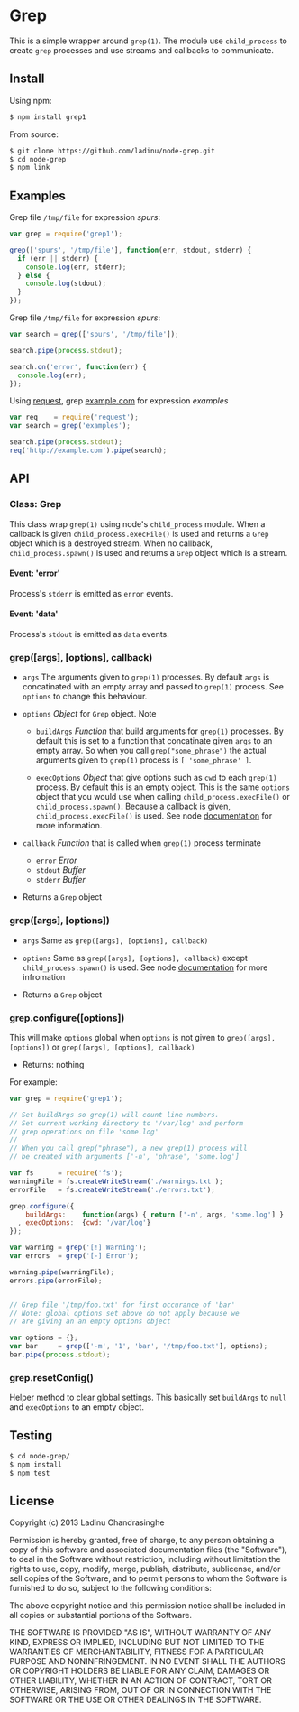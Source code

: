 [1]: http://example.com
[2]: https://github.com/mikeal/request
[3]: http://nodejs.org/api/child_process.html#child_process_child_process_spawn_command_args_options
[4]: http://nodejs.org/api/child_process.html#child_process_child_process_execfile_file_args_options_callback
# Grep

This is a simple wrapper around `grep(1)`. The module use `child_process` to create
`grep` processes and use streams and callbacks to communicate.

## Install
Using npm:
```sh
$ npm install grep1
```
From source:
```sh
$ git clone https://github.com/ladinu/node-grep.git
$ cd node-grep
$ npm link
```

## Examples

Grep file `/tmp/file` for expression *spurs*:
```javascript
var grep = require('grep1');

grep(['spurs', '/tmp/file'], function(err, stdout, stderr) {
  if (err || stderr) {
    console.log(err, stderr);
  } else {
    console.log(stdout);
  }
});
```

Grep file `/tmp/file` for expression *spurs*:
```javascript
var search = grep(['spurs', '/tmp/file']);

search.pipe(process.stdout);

search.on('error', function(err) {
  console.log(err);
});
```

Using [request][2], grep [example.com][1] for expression *examples*
```javascript
var req    = require('request');
var search = grep('examples');

search.pipe(process.stdout);
req('http://example.com').pipe(search);
```

## API

### Class: Grep

This class wrap `grep(1)` using node's `child_process` module. When a callback is given
`child_process.execFile()` is used and returns a `Grep` object which is a destroyed stream.
When no callback, `child_process.spawn()` is used and returns a `Grep` object which is a
stream.


#### Event: 'error'

Process's `stderr` is emitted as `error` events.

#### Event: 'data'

Process's `stdout` is emitted as `data` events.

### grep([args], [options], callback)
 
  * `args` The arguments given to `grep(1)` processes. By default `args` is concatinated
    with an empty array and passed to `grep(1)` process. See `options` to change this
    behaviour.
  
  * `options` *Object* for `Grep` object. Note 

    * `buildArgs` *Function* that build arguments for `grep(1)` processes. By default this is
      set to a function that concatinate given `args` to an empty array.  So when you call 
      `grep("some_phrase")` the actual arguments given to `grep(1)` process is 
      `[ 'some_phrase' ]`.

    * `execOptions` *Object* that give options such as `cwd` to each `grep(1)` process. By
      default this is an empty object. This is the same `options` object that you would use
      when calling `child_process.execFile()` or `child_process.spawn()`. Because a callback
      is given, `child_process.execFile()` is used. See node [documentation][4] for more 
      information.


  * `callback` *Function* that is called when `grep(1)` process terminate
    * `error` *Error*
    * `stdout` *Buffer*
    * `stderr` *Buffer*

  * Returns a `Grep` object

### grep([args], [options])

  * `args` Same as `grep([args], [options], callback)`

  * `options` Same as `grep([args], [options], callback)` except `child_process.spawn()`
    is used. See node [documentation][3] for more infromation

  * Returns a `Grep` object



### grep.configure([options])

This will make `options` global when `options` is not given to `grep([args], [options])`
or `grep([args], [options], callback)`

  * Returns: nothing

For example:
```javascript
var grep = require('grep1');

// Set buildArgs so grep(1) will count line numbers.
// Set current working directory to '/var/log' and perform
// grep operations on file 'some.log'
//
// When you call grep("phrase"), a new grep(1) process will
// be created with arguments ['-n', 'phrase', 'some.log']

var fs      = require('fs');
warningFile = fs.createWriteStream('./warnings.txt');
errorFile   = fs.createWriteStream('./errors.txt');

grep.configure({
    buildArgs:    function(args) { return ['-n', args, 'some.log'] }
  , execOptions:  {cwd: '/var/log'}
});

var warning = grep('[!] Warning');
var errors  = grep('[-] Error');

warning.pipe(warningFile);
errors.pipe(errorFile);


// Grep file '/tmp/foo.txt' for first occurance of 'bar'
// Note: global options set above do not apply because we 
// are giving an an empty options object

var options = {};
var bar     = grep(['-m', '1', 'bar', '/tmp/foo.txt'], options);
bar.pipe(process.stdout);
```

### grep.resetConfig()

Helper method to clear global settings. This basically set `buildArgs` to `null` and
`execOptions` to an empty object.

## Testing
```sh
$ cd node-grep/
$ npm install
$ npm test
```

## License

Copyright (c) 2013 Ladinu Chandrasinghe

Permission is hereby granted, free of charge, to any person obtaining a copy of this
software and associated documentation files (the "Software"), to deal in the Software
without restriction, including without limitation the rights to use, copy, modify,
merge, publish, distribute, sublicense, and/or sell copies of the Software, and to
permit persons to whom the Software is furnished to do so, subject to the following
conditions:

The above copyright notice and this permission notice shall be included in all copies
or substantial portions of the Software.

THE SOFTWARE IS PROVIDED "AS IS", WITHOUT WARRANTY OF ANY KIND, EXPRESS OR IMPLIED,
INCLUDING BUT NOT LIMITED TO THE WARRANTIES OF MERCHANTABILITY, FITNESS FOR A
PARTICULAR PURPOSE AND NONINFRINGEMENT. IN NO EVENT SHALL THE AUTHORS OR COPYRIGHT
HOLDERS BE LIABLE FOR ANY CLAIM, DAMAGES OR OTHER LIABILITY, WHETHER IN AN ACTION OF
CONTRACT, TORT OR OTHERWISE, ARISING FROM, OUT OF OR IN CONNECTION WITH THE SOFTWARE OR
THE USE OR OTHER DEALINGS IN THE SOFTWARE.
